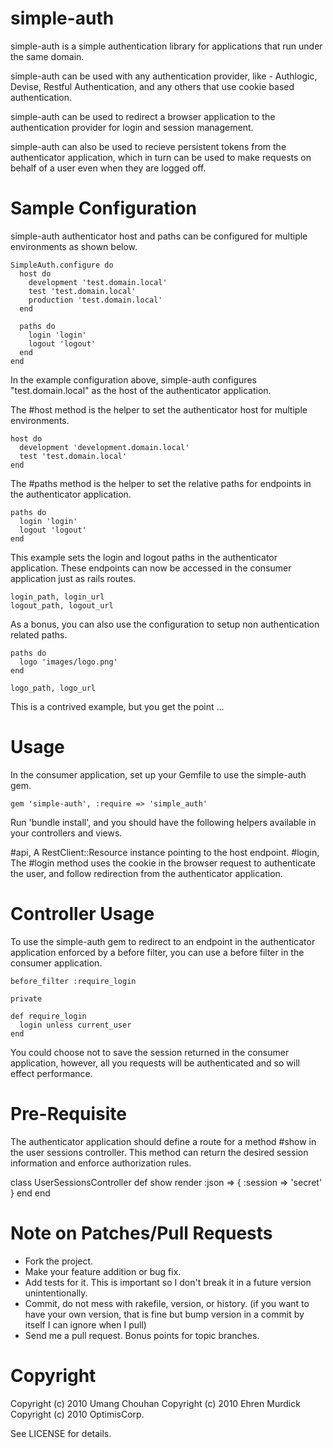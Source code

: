simple-auth
===========

simple-auth is a simple authentication library for applications that run under the same domain.

simple-auth can be used with any authentication provider, like - Authlogic, Devise, Restful Authentication,
and any others that use cookie based authentication.

simple-auth can be used to redirect a browser application to the authentication provider for login and session management.

simple-auth can also be used to recieve persistent tokens from the authenticator application,
which in turn can be used to make requests on behalf of a user even when they are logged off.

Sample Configuration
====================

simple-auth authenticator host and paths can be configured for multiple environments as shown below.

    SimpleAuth.configure do
      host do
        development 'test.domain.local'
        test 'test.domain.local'
        production 'test.domain.local'
      end

      paths do
        login 'login'
        logout 'logout'
      end
    end

In the example configuration above, simple-auth configures "test.domain.local" as the host of the authenticator application.

The #host method is the helper to set the authenticator host for multiple environments.

    host do
      development 'development.domain.local'
      test 'test.domain.local'
    end

The #paths method is the helper to set the relative paths for endpoints in the authenticator application.

    paths do
      login 'login'
      logout 'logout'
    end

This example sets the login and logout paths in the authenticator application.
These endpoints can now be accessed in the consumer application just as rails routes.

    login_path, login_url
    logout_path, logout_url

As a bonus, you can also use the configuration to setup non authentication related paths.

    paths do
      logo 'images/logo.png'
    end

    logo_path, logo_url

This is a contrived example, but you get the point ...

Usage
=====

In the consumer application, set up your Gemfile to use the simple-auth gem.

    gem 'simple-auth', :require => 'simple_auth'

Run 'bundle install', and you should have the following helpers available in your controllers and views.

#api, A RestClient::Resource instance pointing to the host endpoint.
#login, The #login method uses the cookie in the browser request to authenticate the user, and follow redirection from the authenticator application.

Controller Usage
================

To use the simple-auth gem to redirect to an endpoint in the authenticator application enforced by a before filter, you can use a before filter in the consumer application.

    before_filter :require_login

    private

    def require_login
      login unless current_user
    end

You could choose not to save the session returned in the consumer application, however, all you requests will be authenticated and so will effect performance.

Pre-Requisite
=============

The authenticator application should define a route for a method #show in the user sessions controller. This method can return the desired session information and enforce authorization rules.

  class UserSessionsController
    def show
      render :json => { :session => 'secret' }
    end
  end

Note on Patches/Pull Requests
=============================
 
* Fork the project.
* Make your feature addition or bug fix.
* Add tests for it. This is important so I don't break it in a
  future version unintentionally.
* Commit, do not mess with rakefile, version, or history.
  (if you want to have your own version, that is fine but bump version in a commit by itself I can ignore when I pull)
* Send me a pull request. Bonus points for topic branches.

Copyright
=========

Copyright (c) 2010 Umang Chouhan
Copyright (c) 2010 Ehren Murdick
Copyright (c) 2010 OptimisCorp.

See LICENSE for details.
